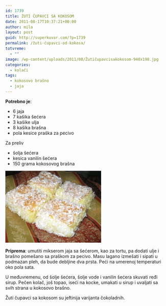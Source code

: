 ```yaml
---
id: 1739
title: ŽUTI ČUPAVCI SA KOKOSOM
date: 2011-08-17T10:37:21+00:00
author: mila
layout: post
guid: http://superkuvar.com/?p=1739
permalink: /žuti-čupavci-od-kokosa/
totvreme:
  - ""
image: /wp-content/uploads/2011/08/Žutičupavcisakokosom-940x198.jpg
categories:
  - kolači
tags:
  - kokosovo brašno
  - jaja
---
```

**Potrebno je**:

  * 6 jaja
  * 7 kašika šećera
  * 3 kašike ulja
  * 8 kašika brašna
  * pola kesice praška za pecivo

Za preliv

  * šolja šećera
  * kesica vanilin šećera
  * 150 grama kokosovog brašna

[<img class="alignnone size-medium wp-image-7079" src="/wp-content/uploads/2011/08/Žutičupavcisakokosom-300x225.jpg" alt="Žutičupavcisakokosom" width="300" height="225" />](/wp-content/uploads/2011/08/Žutičupavcisakokosom.jpg)

**Priprema**: umutiti mikserom jaja sa šećerom, kao za tortu, pa dodati ulje i brašno pomešano sa praškom za pecivo. Masu lagano izmešati i sipati u podmazan pleh, da bude debljine dva prsta. Peći na umerenoj temperaturi oko pola sata.

U međuvremenu, od šolje šećera, šolje vode i vanilin šećera skuvati ređi sirup. Pečen kolač, još topao, iseći na kocke, umakati u sirup i uvaljati sa svih strana u kokosovo brašno.

Žuti čupavci sa kokosom su jeftinija varijanta čokoladnih.